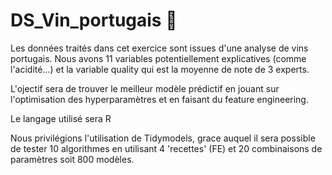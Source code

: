 # DS_Vin_portugais :wine_glass:

Les données traités dans cet exercice sont issues d'une analyse de vins portugais. Nous avons 11 variables potentiellement explicatives (comme l'acidité...) et la variable quality qui est la moyenne de note de 3 experts.

L'ojectif sera de trouver le meilleur modèle prédictif en jouant sur l'optimisation des hyperparamètres et en faisant du feature engineering. 

Le langage utilisé sera R


Nous privilégions l'utilisation de Tidymodels, grace auquel il sera possible de tester 10 algorithmes en utilisant 4 'recettes' (FE) et 20 combinaisons de paramètres soit 800 modèles. 
